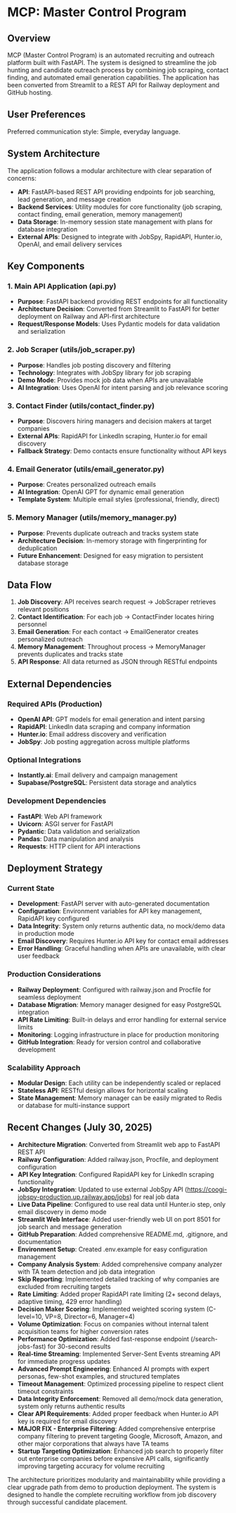 # MCP: Master Control Program

## Overview

MCP (Master Control Program) is an automated recruiting and outreach platform built with FastAPI. The system is designed to streamline the job hunting and candidate outreach process by combining job scraping, contact finding, and automated email generation capabilities. The application has been converted from Streamlit to a REST API for Railway deployment and GitHub hosting.

## User Preferences

Preferred communication style: Simple, everyday language.

## System Architecture

The application follows a modular architecture with clear separation of concerns:

- **API**: FastAPI-based REST API providing endpoints for job searching, lead generation, and message creation
- **Backend Services**: Utility modules for core functionality (job scraping, contact finding, email generation, memory management)
- **Data Storage**: In-memory session state management with plans for database integration
- **External APIs**: Designed to integrate with JobSpy, RapidAPI, Hunter.io, OpenAI, and email delivery services

## Key Components

### 1. Main API Application (api.py)
- **Purpose**: FastAPI backend providing REST endpoints for all functionality
- **Architecture Decision**: Converted from Streamlit to FastAPI for better deployment on Railway and API-first architecture
- **Request/Response Models**: Uses Pydantic models for data validation and serialization

### 2. Job Scraper (utils/job_scraper.py)
- **Purpose**: Handles job posting discovery and filtering
- **Technology**: Integrates with JobSpy library for job scraping
- **Demo Mode**: Provides mock job data when APIs are unavailable
- **AI Integration**: Uses OpenAI for intent parsing and job relevance scoring

### 3. Contact Finder (utils/contact_finder.py)
- **Purpose**: Discovers hiring managers and decision makers at target companies
- **External APIs**: RapidAPI for LinkedIn scraping, Hunter.io for email discovery
- **Fallback Strategy**: Demo contacts ensure functionality without API keys

### 4. Email Generator (utils/email_generator.py)
- **Purpose**: Creates personalized outreach emails
- **AI Integration**: OpenAI GPT for dynamic email generation
- **Template System**: Multiple email styles (professional, friendly, direct)

### 5. Memory Manager (utils/memory_manager.py)
- **Purpose**: Prevents duplicate outreach and tracks system state
- **Architecture Decision**: In-memory storage with fingerprinting for deduplication
- **Future Enhancement**: Designed for easy migration to persistent database storage

## Data Flow

1. **Job Discovery**: API receives search request → JobScraper retrieves relevant positions
2. **Contact Identification**: For each job → ContactFinder locates hiring personnel
3. **Email Generation**: For each contact → EmailGenerator creates personalized outreach
4. **Memory Management**: Throughout process → MemoryManager prevents duplicates and tracks state
5. **API Response**: All data returned as JSON through RESTful endpoints

## External Dependencies

### Required APIs (Production)
- **OpenAI API**: GPT models for email generation and intent parsing
- **RapidAPI**: LinkedIn data scraping and company information
- **Hunter.io**: Email address discovery and verification
- **JobSpy**: Job posting aggregation across multiple platforms

### Optional Integrations
- **Instantly.ai**: Email delivery and campaign management
- **Supabase/PostgreSQL**: Persistent data storage and analytics

### Development Dependencies
- **FastAPI**: Web API framework
- **Uvicorn**: ASGI server for FastAPI
- **Pydantic**: Data validation and serialization
- **Pandas**: Data manipulation and analysis
- **Requests**: HTTP client for API interactions

## Deployment Strategy

### Current State
- **Development**: FastAPI server with auto-generated documentation
- **Configuration**: Environment variables for API key management, RapidAPI key configured
- **Data Integrity**: System only returns authentic data, no mock/demo data in production mode
- **Email Discovery**: Requires Hunter.io API key for contact email addresses
- **Error Handling**: Graceful handling when APIs are unavailable, with clear user feedback

### Production Considerations
- **Railway Deployment**: Configured with railway.json and Procfile for seamless deployment
- **Database Migration**: Memory manager designed for easy PostgreSQL integration
- **API Rate Limiting**: Built-in delays and error handling for external service limits
- **Monitoring**: Logging infrastructure in place for production monitoring
- **GitHub Integration**: Ready for version control and collaborative development

### Scalability Approach
- **Modular Design**: Each utility can be independently scaled or replaced
- **Stateless API**: RESTful design allows for horizontal scaling
- **State Management**: Memory manager can be easily migrated to Redis or database for multi-instance support

## Recent Changes (July 30, 2025)
- **Architecture Migration**: Converted from Streamlit web app to FastAPI REST API
- **Railway Configuration**: Added railway.json, Procfile, and deployment configuration
- **API Key Integration**: Configured RapidAPI key for LinkedIn scraping functionality
- **JobSpy Integration**: Updated to use external JobSpy API (https://coogi-jobspy-production.up.railway.app/jobs) for real job data
- **Live Data Pipeline**: Configured to use real data until Hunter.io step, only email discovery in demo mode
- **Streamlit Web Interface**: Added user-friendly web UI on port 8501 for job search and message generation
- **GitHub Preparation**: Added comprehensive README.md, .gitignore, and documentation
- **Environment Setup**: Created .env.example for easy configuration management
- **Company Analysis System**: Added comprehensive company analyzer with TA team detection and job data integration
- **Skip Reporting**: Implemented detailed tracking of why companies are excluded from recruiting targets
- **Rate Limiting**: Added proper RapidAPI rate limiting (2+ second delays, adaptive timing, 429 error handling)
- **Decision Maker Scoring**: Implemented weighted scoring system (C-level=10, VP=8, Director=6, Manager=4)
- **Volume Optimization**: Focus on companies without internal talent acquisition teams for higher conversion rates
- **Performance Optimization**: Added fast-response endpoint (/search-jobs-fast) for 30-second results
- **Real-time Streaming**: Implemented Server-Sent Events streaming API for immediate progress updates
- **Advanced Prompt Engineering**: Enhanced AI prompts with expert personas, few-shot examples, and structured templates
- **Timeout Management**: Optimized processing pipeline to respect client timeout constraints
- **Data Integrity Enforcement**: Removed all demo/mock data generation, system only returns authentic results
- **Clear API Requirements**: Added proper feedback when Hunter.io API key is required for email discovery
- **MAJOR FIX - Enterprise Filtering**: Added comprehensive enterprise company filtering to prevent targeting Google, Microsoft, Amazon, and other major corporations that always have TA teams
- **Startup Targeting Optimization**: Enhanced job search to properly filter out enterprise companies before expensive API calls, significantly improving targeting accuracy for volume recruiting

The architecture prioritizes modularity and maintainability while providing a clear upgrade path from demo to production deployment. The system is designed to handle the complete recruiting workflow from job discovery through successful candidate placement.